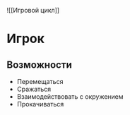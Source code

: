 ![[Игровой  цикл]] 

#  Игрок
##  Возможности
- Перемещаться
- Сражаться
- Взаимодействовать с окружением
- Прокачиваться